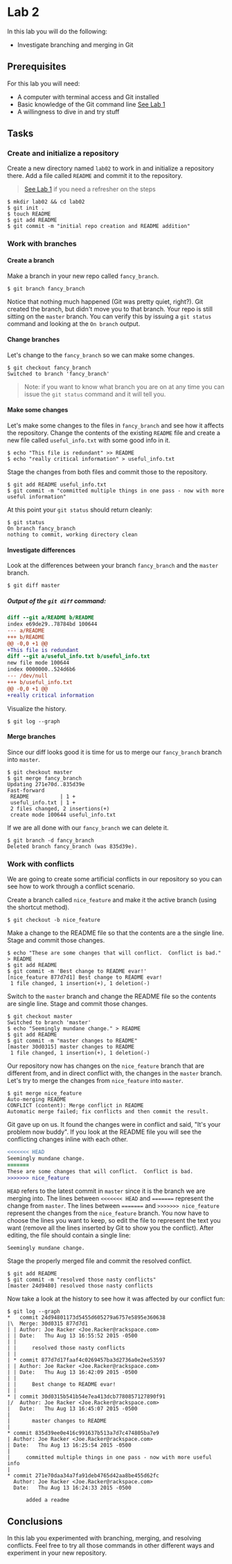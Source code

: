 # Lab 2

In this lab you will do the following:
* Investigate branching and merging in Git

## Prerequisites
For this lab you will need:
* A computer with terminal access and Git installed
* Basic knowledge of the Git command line [See Lab 1](lab01.md)
* A willingness to dive in and try stuff

## Tasks

### Create and initialize a repository
Create a new directory named `lab02` to work in and initialize a repository there.  Add a file called `README` and commit it to the repository.

> [See Lab 1](lab01.md) if you need a refresher on the steps

```console
$ mkdir lab02 && cd lab02
$ git init .
$ touch README
$ git add README
$ git commit -m "initial repo creation and README addition"
```

### Work with branches
#### Create a branch
Make a branch in your new repo called `fancy_branch`.
```console
$ git branch fancy_branch
```

Notice that nothing much happened (Git was pretty quiet, right?).  Git created the branch, but didn't move you to that branch.  Your repo is still sitting on the `master` branch.  You can verify this by issuing a `git status` command and looking at the `On branch` output.

#### Change branches
Let's change to the `fancy_branch` so we can make some changes.
```console
$ git checkout fancy_branch
Switched to branch 'fancy_branch'
```
>Note: if you want to know what branch you are on at any time you can issue the `git status` command and it will tell you.

#### Make some changes
Let's make some changes to the files in `fancy_branch` and see how it affects the repository.  Change the contents of the existing `README` file and create a new file called `useful_info.txt` with some good info in it.
```console
$ echo "This file is redundant" >> README
$ echo "really critical information" > useful_info.txt
```

Stage the changes from both files and commit those to the repository.
```console
$ git add README useful_info.txt
$ git commit -m "committed multiple things in one pass - now with more useful information"
```

At this point your `git status` should return cleanly:
```console
$ git status
On branch fancy_branch
nothing to commit, working directory clean
```

#### Investigate differences
Look at the differences between your branch `fancy_branch` and the `master` branch.
```console
$ git diff master
```
##### Output of the `git diff` command:
```diff
diff --git a/README b/README
index e69de29..78784bd 100644
--- a/README
+++ b/README
@@ -0,0 +1 @@
+This file is redundant
diff --git a/useful_info.txt b/useful_info.txt
new file mode 100644
index 0000000..524d6b6
--- /dev/null
+++ b/useful_info.txt
@@ -0,0 +1 @@
+really critical information
```

Visualize the history.
```console
$ git log --graph
```

#### Merge branches
Since our diff looks good it is time for us to merge our `fancy_branch` branch into `master`.
```console
$ git checkout master
$ git merge fancy_branch
Updating 271e70d..835d39e
Fast-forward
 README          | 1 +
 useful_info.txt | 1 +
 2 files changed, 2 insertions(+)
 create mode 100644 useful_info.txt
```

If we are all done with our `fancy_branch` we can delete it.
```console
$ git branch -d fancy_branch
Deleted branch fancy_branch (was 835d39e).
```

### Work with conflicts
We are going to create some artificial conflicts in our repository so you can see how to  work through a conflict scenario.

Create a branch called `nice_feature` and make it the active branch (using the shortcut method).
```console
$ git checkout -b nice_feature
```

Make a change to the README file so that the contents are a the single line.  Stage and commit those changes.
```console
$ echo "These are some changes that will conflict.  Conflict is bad." > README
$ git add README
$ git commit -m 'Best change to README evar!'
[nice_feature 877d7d1] Best change to README evar!
 1 file changed, 1 insertion(+), 1 deletion(-)
```

Switch to the `master` branch and change the README file so the contents are single line.  Stage and commit those changes.
```console
$ git checkout master
Switched to branch 'master'
$ echo "Seemingly mundane change." > README
$ git add README
$ git commit -m "master changes to README"
[master 30d0315] master changes to README
 1 file changed, 1 insertion(+), 1 deletion(-)
```

Our repository now has changes on the `nice_feature` branch that are different from, and in direct conflict with, the changes in the `master` branch.  Let's try to merge the changes from `nice_feature` into `master`.
```console
$ git merge nice_feature
Auto-merging README
CONFLICT (content): Merge conflict in README
Automatic merge failed; fix conflicts and then commit the result.
```

Git gave up on us.  It found the changes were in conflict and said, "It's your problem now buddy".  If you look at the README file you will see the conflicting changes inline with each other.
```diff
<<<<<<< HEAD
Seemingly mundane change.
=======
These are some changes that will conflict.  Conflict is bad.
>>>>>>> nice_feature
```

`HEAD` refers to the latest commit in `master` since it is the branch we are merging into.  The lines between `<<<<<<< HEAD` and `=======` represent the change from `master`.  The lines between `=======` and `>>>>>>> nice_feature` represent the changes from the `nice_feature` branch. You now have to choose the lines you want to keep, so edit the file to represent the text you want (remove all the lines inserted by Git to show you the conflict).  After editing, the file should contain a single line:
```
Seemingly mundane change.
```

Stage the properly merged file and commit the resolved conflict.
```console
$ git add README
$ git commit -m "resolved those nasty conflicts"
[master 24d9480] resolved those nasty conflicts
```


Now take a look at the history to see how it was affected by our conflict fun:
```console
$ git log --graph
*   commit 24d94801173d5455d605279a6757e5895e360638
|\  Merge: 30d0315 877d7d1
| | Author: Joe Racker <Joe.Racker@rackspace.com>
| | Date:   Thu Aug 13 16:55:52 2015 -0500
| |
| |     resolved those nasty conflicts
| |
| * commit 877d7d17faaf4c0269457ba3d2736a0e2ee53597
| | Author: Joe Racker <Joe.Racker@rackspace.com>
| | Date:   Thu Aug 13 16:42:09 2015 -0500
| |
| |     Best change to README evar!
| |
* | commit 30d0315b541b54e7ea413dcb7780857127890f91
|/  Author: Joe Racker <Joe.Racker@rackspace.com>
|   Date:   Thu Aug 13 16:45:07 2015 -0500
|
|       master changes to README
|  
* commit 835d39ee0e416c991637b513a7d7c474805ba7e9
| Author: Joe Racker <Joe.Racker@rackspace.com>
| Date:   Thu Aug 13 16:25:54 2015 -0500
|
|     committed multiple things in one pass - now with more useful info
|  
* commit 271e70daa34a7fa91deb4765d42aa8be455d62fc
  Author: Joe Racker <Joe.Racker@rackspace.com>
  Date:   Thu Aug 13 16:24:33 2015 -0500

      added a readme
```

## Conclusions
In this lab you experimented with branching, merging, and resolving conflicts.  Feel free to try all those commands in other different ways and experiment in your new repository.
